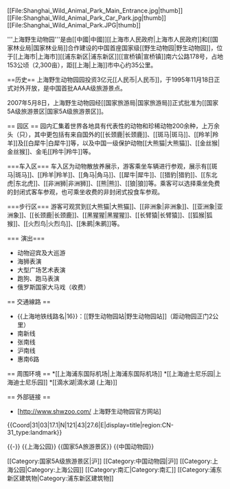 [[File:Shanghai_Wild_Animal_Park_Main_Entrance.jpg|thumb]]
[[File:Shanghai_Wild_Animal_Park_Car_Park.jpg|thumb]]
[[File:Shanghai_Wild_Animal_Park.JPG|thumb]]

'''上海野生动物园'''是由[[中國|中國]][[上海市人民政府|上海市人民政府]]和[[国家林业局|国家林业局]]合作建设的中国首座国家级[[野生动物园|野生动物园]]，位于[[上海市|上海市]][[浦东新区|浦东新区]][[宣桥镇|宣桥镇]]南六公路178号，占地153公顷（2,300亩），距[[上海|上海]]市中心约35公里。

==历史==
上海野生动物园园投资3亿元[[人民币|人民币]]，于1995年11月18日正式对外开放，是中国首批AAAA级旅游景点。

2007年5月8日，上海野生动物园经[[国家旅游局|国家旅游局]]正式批准为[[国家5A级旅游景区|国家5A级旅游景区]]。

== 园区 ==
园内汇集着世界各地具有代表性的动物和珍稀动物200余种，上万余头（只），其中更包括有来自国外的[[长颈鹿|长颈鹿]]、[[斑马|斑马]]、[[羚羊|羚羊]]及[[白犀牛|白犀牛]]等，以及中国一级保护动物[[大熊猫|大熊猫]]、[[金丝猴|金丝猴]]、金毛[[羚牛|羚牛]]等。

===车入区===
车入区为动物散放养展示，游客乘坐车辆进行参观，展示有[[斑马|斑马]]、[[羚羊|羚羊]]、[[角马|角马]]、[[犀牛|犀牛]]、[[猎豹|猎豹]]、[[东北虎|东北虎]]、[[非洲狮|非洲狮]]、[[熊|熊]]、[[狼|狼]]等。乘客可以选择乘坐免费的封闭式客车参观，也可乘坐收费的非封闭式投食车参观。

===步行区===
游客可观赏到[[大熊猫|大熊猫]]、[[非洲象|非洲象]]、[[亚洲象|亚洲象]]、[[长颈鹿|长颈鹿]]、[[黑猩猩|黑猩猩]]、[[长臂猿|长臂猿]]、[[狐猴|狐猴]]、[[火烈鸟|火烈鸟]]、[[朱鹮|朱鹮]]等。

=== 演出===
* 动物迎宾及大巡游
* 海狮表演
* 大型广场艺术表演
* 跑狗、跑马表演
* 俄罗斯国家大马戏（收费）

== 交通線路 ==
* {{上海地铁线路名|16}}：[[野生动物园站|野生动物园站]]（距动物园正门2公里）
* 南新线
* 张南线
* 沪南线
* 惠南6路

== 周围环境 ==
*[[上海浦东国际机场|上海浦东国际机场]]
*[[上海迪士尼乐园|上海迪士尼乐园]]
*[[滴水湖|滴水湖 (上海)]]

== 外部链接 ==
* [http://www.shwzoo.com/ 上海野生动物园官方网站]

{{Coord|31|03|17.1|N|121|43|27.6|E|display=title|region:CN-31_type:landmark}}

{{-}}
{{上海公园}}
{{国家5A旅游景区}}
{{中国动物园}}

[[Category:国家5A级旅游景区|沪]]
[[Category:中国动物园|沪]]
[[Category:上海公园|Category:上海公园]]
[[Category:南汇|Category:南汇]]
[[Category:浦东新区建筑物|Category:浦东新区建筑物]]